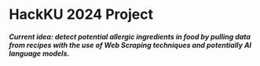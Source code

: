 # HackKU 2024 Project

##### **Current idea:** detect potential allergic ingredients in food by pulling data from recipes with the use of Web Scraping techniques and potentially AI language models. 